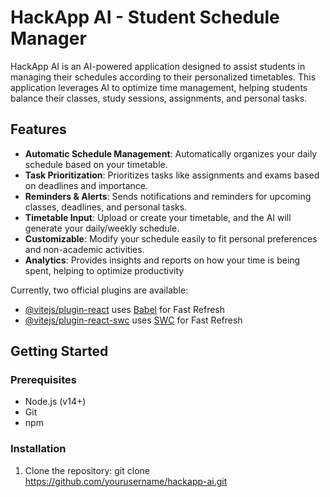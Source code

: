 # HackApp AI - Student Schedule Manager

HackApp AI is an AI-powered application designed to assist students in managing their schedules according to their personalized timetables. This application leverages AI to optimize time management, helping students balance their classes, study sessions, assignments, and personal tasks.

## Features

- **Automatic Schedule Management**: Automatically organizes your daily schedule based on your timetable.
- **Task Prioritization**: Prioritizes tasks like assignments and exams based on deadlines and importance.
- **Reminders & Alerts**: Sends notifications and reminders for upcoming classes, deadlines, and personal tasks.
- **Timetable Input**: Upload or create your timetable, and the AI will generate your daily/weekly schedule.
- **Customizable**: Modify your schedule easily to fit personal preferences and non-academic activities.
- **Analytics**: Provides insights and reports on how your time is being spent, helping to optimize productivity

Currently, two official plugins are available:

- [@vitejs/plugin-react](https://github.com/vitejs/vite-plugin-react/blob/main/packages/plugin-react/README.md) uses [Babel](https://babeljs.io/) for Fast Refresh
- [@vitejs/plugin-react-swc](https://github.com/vitejs/vite-plugin-react-swc) uses [SWC](https://swc.rs/) for Fast Refresh

## Getting Started

### Prerequisites

- Node.js (v14+)
- Git
- npm

### Installation

1. Clone the repository:
   git clone https://github.com/yourusername/hackapp-ai.git
